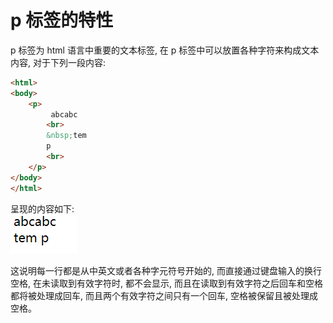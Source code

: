 # p 标签的特性

p 标签为 html 语言中重要的文本标签, 在 p 标签中可以放置各种字符来构成文本内容, 对于下列一段内容:

```html
<html>
<body>
    <p>
         abcabc
        <br>
        &nbsp;tem
        p
        <br>
    </p>
</body>
</html>
```

呈现的内容如下:  
![](Figure/Figure%201.png)  

这说明每一行都是从中英文或者各种字元符号开始的, 而直接通过键盘输入的换行空格, 在未读取到有效字符时, 都不会显示, 而且在读取到有效字符之后回车和空格都将被处理成回车, 而且两个有效字符之间只有一个回车, 空格被保留且被处理成空格。